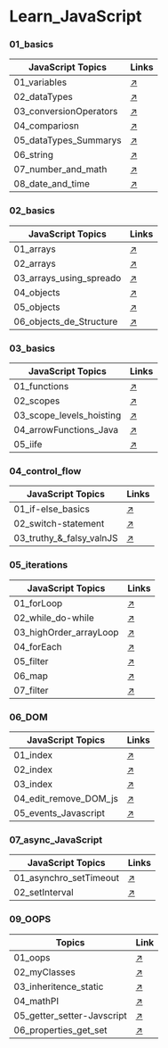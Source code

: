 # Learn_JavaScript

### 01_basics
| JavaScript Topics         | Links                              |
|---------------------------|------------------------------------|
|  01_variables                     | [↗️](https://github.com/Mohit-Kucheriya/Learn_JavaScript/blob/e388a0d4930e82b68da3a230528185a0d85e0a30/01_basics/01_variables.js)                  |
|  02_dataTypes                     | [↗️](https://github.com/Mohit-Kucheriya/Learn_JavaScript/blob/e388a0d4930e82b68da3a230528185a0d85e0a30/01_basics/02_dataTypes.js)                  |
|  03_conversionOperators           | [↗️](https://github.com/Mohit-Kucheriya/Learn_JavaScript/blob/e388a0d4930e82b68da3a230528185a0d85e0a30/01_basics/03_conversionOperations.js)       |
|  04_compariosn                    | [↗️](https://github.com/Mohit-Kucheriya/Learn_JavaScript/blob/e388a0d4930e82b68da3a230528185a0d85e0a30/01_basics/04_comparison.js)                 |
|  05_dataTypes_Summarys            | [↗️](https://github.com/Mohit-Kucheriya/Learn_JavaScript/blob/d551fad4ab80f038852118dc84f8c0157bb66474/01_basics/05_dataTypes_Summarys.js)         |
|  06_string                        | [↗️](https://github.com/Mohit-Kucheriya/Learn_JavaScript/blob/e388a0d4930e82b68da3a230528185a0d85e0a30/01_basics/06_string.js)                     |
|  07_number_and_math               | [↗️](https://github.com/Mohit-Kucheriya/Learn_JavaScript/blob/e388a0d4930e82b68da3a230528185a0d85e0a30/01_basics/07_number_and_math.js)            |
|  08_date_and_time                 | [↗️](https://github.com/Mohit-Kucheriya/Learn_JavaScript/blob/e388a0d4930e82b68da3a230528185a0d85e0a30/01_basics/08_date_and_time.js)              |

### 02_basics
| JavaScript Topics         | Links                              |
|---------------------------|------------------------------------|                                                                                                                                             
|  01_arrays                        | [↗️](https://github.com/Mohit-Kucheriya/Learn_JavaScript/blob/54cfbc69a82cb77430bcae999b2d8221d85cd50a/02_basics/01_arrays.js)                     |
|  02_arrays                        | [↗️](https://github.com/Mohit-Kucheriya/Learn_JavaScript/blob/54cfbc69a82cb77430bcae999b2d8221d85cd50a/02_basics/02_arrays.js)                     |
|  03_arrays_using_spreado          | [↗️](https://github.com/Mohit-Kucheriya/Learn_JavaScript/blob/ef406e235c36a44d1768ecdedd31d3a27b453efc/02_basics/03_arrays_using_spreado.js)       |
|  04_objects                       | [↗️](https://github.com/Mohit-Kucheriya/Learn_JavaScript/blob/3f3a86c41925c424d68870aedff1d5efa6e01126/02_basics/04_objects.js)                    |
|  05_objects                       | [↗️](https://github.com/Mohit-Kucheriya/Learn_JavaScript/blob/78961b6c96bc065a7f9ba46a6ca8e09575915526/02_basics/05_objects.js)                    |
|  06_objects_de_Structure          | [↗️](https://github.com/Mohit-Kucheriya/Learn_JavaScript/blob/30b177fb931f669fa4ec72d7fd7cc0f6621f3043/02_basics/06_objects_de-Structure.js)       |

### 03_basics
| JavaScript Topics         | Links                              |
|---------------------------|------------------------------------|                                                                                                                                             
|  01_functions                     | [↗️](https://github.com/Mohit-Kucheriya/Learn_JavaScript/blob/7edbad4515e5f014f17eba4b93ecac32fd097519/03_basics/01_functions.js)                  |
|  02_scopes                        | [↗️](https://github.com/Mohit-Kucheriya/Learn_JavaScript/blob/7edbad4515e5f014f17eba4b93ecac32fd097519/03_basics/02_scopes.js)                     |
|  03_scope_levels_hoisting         | [↗️](https://github.com/Mohit-Kucheriya/Learn_JavaScript/blob/be856f8cc5d9bcd7a1263631aadaacd6b868a7a8/03_basics/03_scope_levels_hoisting.js)       |
|  04_arrowFunctions_Java           | [↗️](https://github.com/Mohit-Kucheriya/Learn_JavaScript/blob/713b5e73f946424cc19b9701f94ce5b3956d9fa8/03_basics/04_arrowsFunction_Java.js)         |
|  05_iife                          | [↗️](https://github.com/Mohit-Kucheriya/Learn_JavaScript/blob/7edbad4515e5f014f17eba4b93ecac32fd097519/03_basics/05_iife.js)                        |

### 04_control_flow
| JavaScript Topics         | Links                              |
|---------------------------|------------------------------------|                                                                                                                                             
|  01_if-else_basics                | [↗️](https://github.com/Mohit-Kucheriya/Learn_JavaScript/blob/18e84cf161491a7bd8f68410d148474e0b6a9595/04_control_flow/01_if-else_basics.js)       |
|  02_switch-statement              | [↗️](https://github.com/Mohit-Kucheriya/Learn_JavaScript/blob/8bca687e8e22038878d8c3cf3d507c6e3cceb8a2/04_control_flow/02_switch-statement.js)     |
|  03_truthy_&_falsy_valnJS         | [↗️](https://github.com/Mohit-Kucheriya/Learn_JavaScript/blob/6f11280bd4914c7563199cfb7a62b13df6dbdefd/04_control_flow/03_truthy_%26_falsy_valnJS.js)   |


### 05_iterations
| JavaScript Topics         | Links                              |
|---------------------------|------------------------------------|                                                                                                                                             
|  01_forLoop                       | [↗️](https://github.com/Mohit-Kucheriya/Learn_JavaScript/blob/b1a1e6b09c0d05e10f154f56bfd9eaaed89ccdcf/05_iterations/01_forLoop.js)                |
|  02_while_do-while                | [↗️](https://github.com/Mohit-Kucheriya/Learn_JavaScript/blob/b1a1e6b09c0d05e10f154f56bfd9eaaed89ccdcf/05_iterations/02_while_do-while.js)         |
|  03_highOrder_arrayLoop           | [↗️](https://github.com/Mohit-Kucheriya/Learn_JavaScript/blob/b1a1e6b09c0d05e10f154f56bfd9eaaed89ccdcf/05_iterations/03_highOrder_arrayLoop.js)    |
|  04_forEach                       | [↗️](https://github.com/Mohit-Kucheriya/Learn_JavaScript/blob/b1a1e6b09c0d05e10f154f56bfd9eaaed89ccdcf/05_iterations/04_forEach.js)                |
|  05_filter                        | [↗️](https://github.com/Mohit-Kucheriya/Learn_JavaScript/blob/b1a1e6b09c0d05e10f154f56bfd9eaaed89ccdcf/05_iterations/05_filter.js)                 |
|  06_map                           | [↗️](https://github.com/Mohit-Kucheriya/Learn_JavaScript/blob/b1a1e6b09c0d05e10f154f56bfd9eaaed89ccdcf/05_iterations/06_map.js)                    |
|  07_filter                        | [↗️](https://github.com/Mohit-Kucheriya/Learn_JavaScript/blob/b1a1e6b09c0d05e10f154f56bfd9eaaed89ccdcf/05_iterations/07_reduce.js)                 |

### 06_DOM
| JavaScript Topics         | Links                              |
|---------------------------|------------------------------------|                                                                                                                                             
| 01_index                          | [↗️](https://github.com/Mohit-Kucheriya/Learn_JavaScript/blob/f7c9cb193dd7b811cabab917285fac0a1bc0f16f/06_DOM/01_index.html)                       |
| 02_index                          | [↗️](https://github.com/Mohit-Kucheriya/Learn_JavaScript/blob/f7c9cb193dd7b811cabab917285fac0a1bc0f16f/06_DOM/02_index.html)                       |
| 03_index                          | [↗️](https://github.com/Mohit-Kucheriya/Learn_JavaScript/blob/f7c9cb193dd7b811cabab917285fac0a1bc0f16f/06_DOM/03_index.html)                       |
| 04_edit_remove_DOM_js             | [↗️](https://github.com/Mohit-Kucheriya/Learn_JavaScript/blob/6f70c3cbad001ee336742d93fd100eafa252d7f6/06_DOM/04_edit_remove_DOM_js.html)          |
| 05_events_Javascript              | [↗️](https://github.com/Mohit-Kucheriya/Learn_JavaScript/blob/f7c9cb193dd7b811cabab917285fac0a1bc0f16f/06_DOM/05_events_Javascript.html)           |

### 07_async_JavaScript
| JavaScript Topics         | Links                              |
|---------------------------|------------------------------------|                                                                                                                                             
| 01_asynchro_setTimeout            | [↗️](https://github.com/Mohit-Kucheriya/Learn_JavaScript/blob/40571d596be617d65e7a58621a6c497d57a96df0/07_async_JavaScript/01_asynchro_setTimeout.html)|
| 02_setInterval                    | [↗️](https://github.com/Mohit-Kucheriya/Learn_JavaScript/blob/006e9ce241f01e548173eed4582b2c56ab94ace2/07_async_JavaScript/02_setInterval.html)          |

### 09_OOPS
| Topics                            | Link                                                                                                                                                          |
| -----------------------           | --------------------------------                                                                                                                              |
| 01_oops                           | [↗️](https://github.com/Mohit-Kucheriya/Learn_JavaScript/blob/3efb8e78743eca4b75a2e2e69abf826b2ff2b6b9/09_OOPS/01_oops.js)                                    |
| 02_myClasses                      | [↗️](https://github.com/Mohit-Kucheriya/Learn_JavaScript/blob/3efb8e78743eca4b75a2e2e69abf826b2ff2b6b9/09_OOPS/02_myClasses.js)                               |
| 03_inheritence_static             | [↗️](https://github.com/Mohit-Kucheriya/Learn_JavaScript/blob/3efb8e78743eca4b75a2e2e69abf826b2ff2b6b9/09_OOPS/03_inheritence_static.js)                      |
| 04_mathPI                         | [↗️](https://github.com/Mohit-Kucheriya/Learn_JavaScript/blob/3efb8e78743eca4b75a2e2e69abf826b2ff2b6b9/09_OOPS/04_mathPI.js)                                  |
| 05_getter_setter-Javscript       | [↗️](https://github.com/Mohit-Kucheriya/Learn_JavaScript/blob/c55caab7198cfc26028703bd8e5ace7044894ea0/09_OOPS/05_getter_setter-Javscript.js)             |
| 06_properties_get_set             | [↗️](https://github.com/Mohit-Kucheriya/Learn_JavaScript/blob/3efb8e78743eca4b75a2e2e69abf826b2ff2b6b9/09_OOPS/06_properties_get_set.js)                      |



